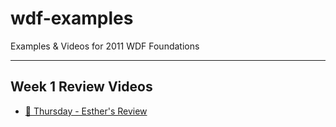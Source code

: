# wdf-examples

Examples & Videos for 2011 WDF Foundations

---

## Week 1 Review Videos
- [📓 Thursday - Esther's Review](https://youtu.be/cyItsX3mZt8)
